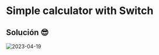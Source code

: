 # Simple calculator with Switch

## Solución 😎
![2023-04-19](https://user-images.githubusercontent.com/52138695/233823093-b0ff49d7-16fc-4353-8281-42b8acdcb64e.png)
